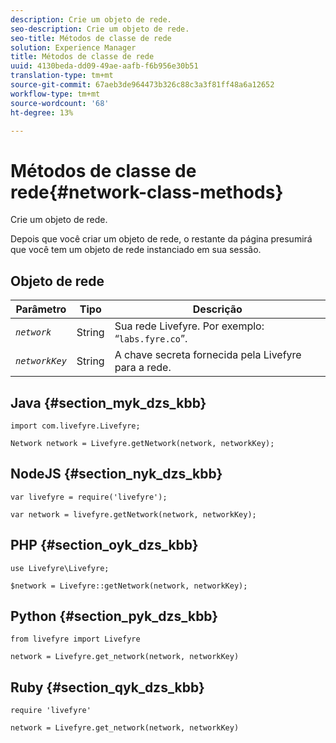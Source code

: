 ```yaml
---
description: Crie um objeto de rede.
seo-description: Crie um objeto de rede.
seo-title: Métodos de classe de rede
solution: Experience Manager
title: Métodos de classe de rede
uuid: 4130beda-dd09-49ae-aafb-f6b956e30b51
translation-type: tm+mt
source-git-commit: 67aeb3de964473b326c88c3a3f81ff48a6a12652
workflow-type: tm+mt
source-wordcount: '68'
ht-degree: 13%

---
```



# Métodos de classe de rede{#network-class-methods}

Crie um objeto de rede.

Depois que você criar um objeto de rede, o restante da página presumirá que você tem um objeto de rede instanciado em sua sessão.

## Objeto de rede

| Parâmetro | Tipo | Descrição |
|---|---|---|
| *`network`* | String   | Sua rede Livefyre. Por exemplo: “`labs.fyre.co`”. |
| *`networkKey`* | String   | A chave secreta fornecida pela Livefyre para a rede. |

## Java {#section_myk_dzs_kbb}

```
import com.livefyre.Livefyre; 
  
Network network = Livefyre.getNetwork(network, networkKey); 
```

## NodeJS {#section_nyk_dzs_kbb}

```
var livefyre = require('livefyre'); 
  
var network = livefyre.getNetwork(network, networkKey); 
```

## PHP {#section_oyk_dzs_kbb}

```
use Livefyre\Livefyre; 
  
$network = Livefyre::getNetwork(network, networkKey); 
```

## Python {#section_pyk_dzs_kbb}

```
from livefyre import Livefyre 
  
network = Livefyre.get_network(network, networkKey) 
```

## Ruby {#section_qyk_dzs_kbb}

```
require 'livefyre' 
  
network = Livefyre.get_network(network, networkKey) 
```
